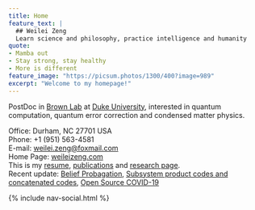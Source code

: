 ```yaml
---
title: Home
feature_text: |
  ## Weilei Zeng
  Learn science and philosophy, practice intelligence and humanity
quote:
- Mamba out
- Stay strong, stay healthy
- More is different 
feature_image: "https://picsum.photos/1300/400?image=989" 
excerpt: "Welcome to my homepage!"  
--- 
```


PostDoc in <a href="http://brownlab.pratt.duke.edu/">Brown Lab</a> at
<a href="https://duke.edu/">Duke University</a>, interested in quantum
computation, quantum error correction and condensed matter physics.




Office: Durham, NC 27701 USA
<br>
Phone: +1 (951) 563-4581
<br>
E-mail: weilei.zeng@foxmail.com
<br>
Home Page: 
  <a href="https://weileizeng.com">weileizeng.com</a><br>
This is my <a href="./resume/">resume</a>, <a href="./publications/">publications</a> and <a href="./research/">research page</a>.
<br>
Recent update:
[Belief Probagation](research/2020/04/16/belief-propagation/),
[Subsystem product codes and concatenated codes](zwl_assets/qas-poster-hcub003.pdf),
[Open Source COVID-19](https://weileizeng.github.io/Open-Source-COVID-19)<br>



{% include nav-social.html %}
